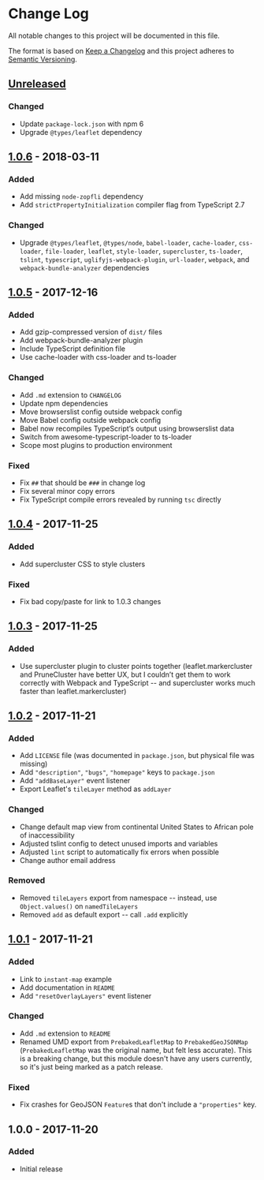 # Change Log
All notable changes to this project will be documented in this file.

The format is based on [Keep a Changelog](http://keepachangelog.com/)
and this project adheres to [Semantic Versioning](http://semver.org/).

## [Unreleased]
### Changed
- Update `package-lock.json` with npm 6
- Upgrade `@types/leaflet` dependency

## [1.0.6] - 2018-03-11
### Added
- Add missing `node-zopfli` dependency
- Add `strictPropertyInitialization` compiler flag from TypeScript 2.7

### Changed
- Upgrade `@types/leaflet`, `@types/node`, `babel-loader`, `cache-loader`, `css-loader`, `file-loader`, `leaflet`, `style-loader`, `supercluster`, `ts-loader`, `tslint`, `typescript`, `uglifyjs-webpack-plugin`, `url-loader`, `webpack`, and `webpack-bundle-analyzer` dependencies

## [1.0.5] - 2017-12-16
### Added
- Add gzip-compressed version of `dist/` files
- Add webpack-bundle-analyzer plugin
- Include TypeScript definition file
- Use cache-loader with css-loader and ts-loader

### Changed
- Add `.md` extension to `CHANGELOG`
- Update npm dependencies
- Move browserslist config outside webpack config
- Move Babel config outside webpack config
- Babel now recompiles TypeScript’s output using browserslist data
- Switch from awesome-typescript-loader to ts-loader
- Scope most plugins to production environment

### Fixed
- Fix `##` that should be `###` in change log
- Fix several minor copy errors
- Fix TypeScript compile errors revealed by running `tsc` directly

## [1.0.4] - 2017-11-25
### Added
- Add supercluster CSS to style clusters

### Fixed
- Fix bad copy/paste for link to 1.0.3 changes

## [1.0.3] - 2017-11-25
### Added
- Use supercluster plugin to cluster points together (leaflet.markercluster and
  PruneCluster have better UX, but I couldn’t get them to work correctly with
  Webpack and TypeScript -- and supercluster works much faster than
  leaflet.markercluster)

## [1.0.2] - 2017-11-21
### Added
- Add `LICENSE` file (was documented in `package.json`, but physical file was
  missing)
- Add `"description"`, `"bugs"`, `"homepage"` keys to `package.json`
- Add `"addBaseLayer"` event listener
- Export Leaflet's `tileLayer` method as `addLayer`

### Changed
- Change default map view from continental United States to African pole of
  inaccessibility
- Adjusted tslint config to detect unused imports and variables
- Adjusted `lint` script to automatically fix errors when possible
- Change author email address

### Removed
- Removed `tileLayers` export from namespace -- instead, use `Object.values()`
  on `namedTileLayers`
- Removed `add` as default export -- call `.add` explicitly

## [1.0.1] - 2017-11-21
### Added
- Link to `instant-map` example
- Add documentation in `README`
- Add `"resetOverlayLayers"` event listener

### Changed
- Add `.md` extension to `README`
- Renamed UMD export from `PrebakedLeafletMap` to `PrebakedGeoJSONMap`
  (`PrebakedLeafletMap` was the original name, but felt less accurate).
  This is a breaking change, but this module doesn't have any users currently,
  so it's just being marked as a patch release.

### Fixed
- Fix crashes for GeoJSON `Feature`s that don't include a `"properties"` key.

## 1.0.0 - 2017-11-20
### Added
- Initial release

[Unreleased]: https://github.com/stilist/prebaked-geojson-map/compare/v1.0.6...master
[1.0.6]: https://github.com/stilist/prebaked-geojson-map/compare/v1.0.5...v1.0.6
[1.0.5]: https://github.com/stilist/prebaked-geojson-map/compare/v1.0.4...v1.0.5
[1.0.4]: https://github.com/stilist/prebaked-geojson-map/compare/v1.0.3...v1.0.4
[1.0.3]: https://github.com/stilist/prebaked-geojson-map/compare/v1.0.2...v1.0.3
[1.0.2]: https://github.com/stilist/prebaked-geojson-map/compare/v1.0.1...v1.0.2
[1.0.1]: https://github.com/stilist/prebaked-geojson-map/compare/v1.0.0...v1.0.1
